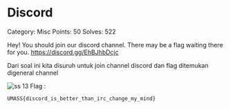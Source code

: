 # Discord
Category: Misc
Points: 50
Solves: 522

Hey! You should join our discord channel. There may be a flag waiting there for you. https://discord.gg/EhBJhbDcjc

Dari soal ini kita disuruh untuk join channel discord dan flag ditemukan digeneral channel

![ss 13](https://user-images.githubusercontent.com/73151978/113438353-9bd9da80-9412-11eb-9799-41dcf5e6767c.PNG)
Flag :
```
UMASS{discord_is_better_than_irc_change_my_mind}
```
